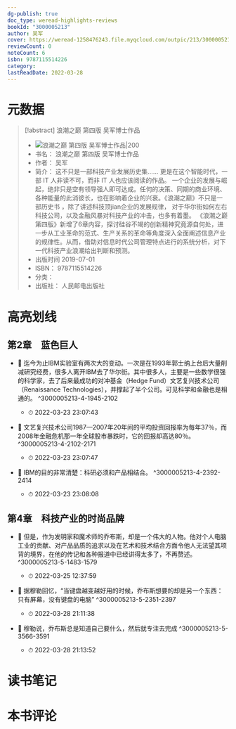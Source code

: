 ```yaml
---
dg-publish: true
doc_type: weread-highlights-reviews
bookId: "3000005213"
author: 吴军
cover: https://weread-1258476243.file.myqcloud.com/outpic/213/3000005213.jpg
reviewCount: 0
noteCount: 6
isbn: 9787115514226
category: 
lastReadDate: 2022-03-28
---
```

# 元数据
> [!abstract] 浪潮之巅 第四版  吴军博士作品
> - ![ 浪潮之巅 第四版  吴军博士作品|200](https://weread-1258476243.file.myqcloud.com/outpic/213/3000005213.jpg)
> - 书名： 浪潮之巅 第四版  吴军博士作品
> - 作者： 吴军
> - 简介： 这不只是一部科技产业发展历史集……     更是在这个智能时代，一部 IT 人非读不可，而非 IT 人也应该阅读的作品。    一个企业的发展与崛起，绝非只是空有领导强人即可达成。任何的决策、同期的商业环境、各种能量的此消彼长，也在影响着企业的兴衰。《浪潮之巅》不只是一部历史书 ，除了讲述科技顶jian企业的发展规律， 对于华尔街如何左右科技公司，以及金融风暴对科技产业的冲击，也多有着墨。    《浪潮之巅 第四版》新增了6章内容，探讨硅谷不竭的创新精神究竟源自何处，进一步从工业革命的范式、生产关系的革命等角度深入全面阐述信息产业的规律性。从而，借助对信息时代公司管理特点进行的系统分析，对下一代科技产业浪潮给出判断和预测。
> - 出版时间 2019-07-01
> - ISBN： 9787115514226
> - 分类： 
> - 出版社： 人民邮电出版社

# 高亮划线

## 第2章　蓝色巨人


- 📌 迄今为止IBM实验室有两次大的变动。一次是在1993年郭士纳上台后大量削减研究经费，很多人离开IBM去了华尔街。其中很多人，主要是一些数学很强的科学家，去了后来最成功的对冲基金（Hedge Fund）文艺复兴技术公司（Renaissance Technologies），并撑起了半个公司。可见科学和金融也是相通的。 ^3000005213-4-1945-2102
    - ⏱ 2022-03-23 23:07:43 

- 📌 文艺复兴技术公司1987—2007年20年间的平均投资回报率为每年37％，而2008年金融危机那一年全球股市暴跌时，它的回报却高达80％。 ^3000005213-4-2102-2171
    - ⏱ 2022-03-23 23:07:47 

- 📌 IBM的目的非常清楚：科研必须和产品相结合。 ^3000005213-4-2392-2414
    - ⏱ 2022-03-23 23:08:08 
## 第4章　科技产业的时尚品牌


- 📌 但是，作为发明家和魔术师的乔布斯，却是一个伟大的人物。他对个人电脑工业的贡献、对产品品质的追求以及在艺术和技术结合方面令他人无法望其项背的境界，在他的传记和各种报道中已经讲得太多了，不再赘述。 ^3000005213-5-1483-1579
    - ⏱ 2022-03-25 12:37:59 

- 📌 据穆勒回忆，“当键盘越变越好用的时候，乔布斯想要的却是另一个东西：只有屏幕，没有键盘的电脑” ^3000005213-5-2351-2397
    - ⏱ 2022-03-28 21:11:38 

- 📌 穆勒说，乔布斯总是知道自己要什么，然后就专注去完成 ^3000005213-5-3566-3591
    - ⏱ 2022-03-28 21:13:52 
# 读书笔记

# 本书评论
